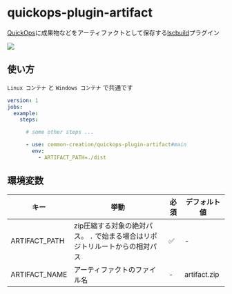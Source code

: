 # quickops-plugin-artifact

[QuickOps](https://quickops.sh)に成果物などをアーティファクトとして保存する[lscbuild](https://github.com/common-creation/lscbuild)プラグイン

![](https://i.imgur.com/zEjk4d8.png)

## 使い方

`Linux コンテナ` と `Windows コンテナ` で共通です

```yaml
version: 1
jobs:
  example:
    steps:

      # some other steps ...

      - use: common-creation/quickops-plugin-artifact#main
        env:
          - ARTIFACT_PATH=./dist
```

## 環境変数

| キー | 挙動 | 必須 | デフォルト値 |
| ---- | ---- | ---- | ---- |
| ARTIFACT_PATH | zip圧縮する対象の絶対パス。 `.` で始まる場合はリポジトリルートからの相対パス | ✅ | - |
| ARTIFACT_NAME | アーティファクトのファイル名 | - | artifact.zip |